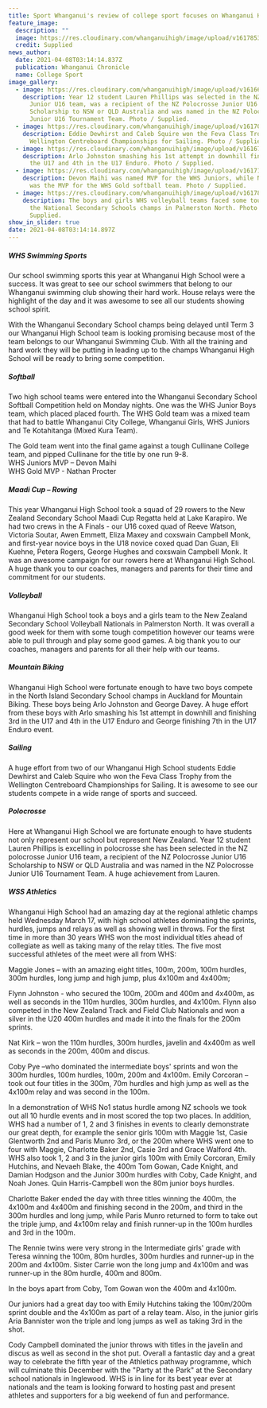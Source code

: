 ```yaml
---
title: Sport Whanganui's review of college sport focuses on Whanganui High School
feature_image:
  description: ""
  image: https://res.cloudinary.com/whanganuihigh/image/upload/v1617853990/News/College-Sport-Page.-chron-1.4.21.jpg
  credit: Supplied
news_author:
  date: 2021-04-08T03:14:14.837Z
  publication: Whanganui Chronicle
  name: College Sport
image_gallery:
  - image: https://res.cloudinary.com/whanganuihigh/image/upload/v1616620965/News/Lauren_Phillips_.C830057C-A39C-4543-A358-867A021AA11C.jpg
    description: Year 12 student Lauren Phillips was selected in the NZ polocrosse
      Junior U16 team, was a recipient of the NZ Polocrosse Junior U16
      Scholarship to NSW or QLD Australia and was named in the NZ Polocrosse
      Junior U16 Tournament Team. Photo / Supplied.
  - image: https://res.cloudinary.com/whanganuihigh/image/upload/v1617063692/News/163627719_2033551876786520_6929371066897833436_o.jpg
    description: Eddie Dewhirst and Caleb Squire won the Feva Class Trophy from the
      Wellington Centreboard Championships for Sailing. Photo / Supplied.
  - image: https://res.cloudinary.com/whanganuihigh/image/upload/v1616712238/News/MTB%20Nth%20Island%20Champs%202021/Arlo_1.jpg
    description: Arlo Johnston smashing his 1st attempt in downhill finishing 3rd in
      the U17 and 4th in the U17 Enduro. Photo / Supplied.
  - image: https://res.cloudinary.com/whanganuihigh/image/upload/v1617164953/News/4.165858816_1843313895817708_6340237426871735904_n.jpg
    description: Devon Maihi was named MVP for the WHS Juniors, while Nathan Procter
      was the MVP for the WHS Gold softball team. Photo / Supplied.
  - image: https://res.cloudinary.com/whanganuihigh/image/upload/v1617852012/News/WHS_volleyball_teams._winter_tourny._chron_1.4.21.jpg
    description: The boys and girls WHS volleyball teams faced some tough games at
      the National Secondary Schools champs in Palmerston North. Photo /
      Supplied.
show_in_slider: true
date: 2021-04-08T03:14:14.897Z
---
```

##### WHS Swimming Sports  
Our school swimming sports this year at Whanganui High School were a success. It was great to see our school swimmers that belong to our Whanganui swimming club showing their hard work. House relays were the highlight of the day and it was awesome to see all our students showing school spirit.

With the Whanganui Secondary School champs being delayed until Term 3 our Whanganui High School team is looking promising because most of the team belongs to our Whanganui Swimming Club. With all the training and hard work they will be putting in leading up to the champs Whanganui High School will be ready to bring some competition.

##### Softball  
Two high school teams were entered into the Whanganui Secondary School Softball Competition held on Monday nights. One was the WHS Junior Boys team, which placed placed fourth. The WHS Gold team was a mixed team that had to battle Whanganui City College, Whanganui Girls, WHS Juniors and Te Kotahitanga (Mixed Kura Team).

The Gold team went into the final game against a tough Cullinane College team, and pipped Cullinane for the title by one run 9-8.  
WHS Juniors MVP – Devon Maihi  
WHS Gold MVP - Nathan Procter

##### Maadi Cup – Rowing  
This year Whanganui High School took a squad of 29 rowers to the New Zealand Secondary School Maadi Cup Regatta held at Lake Karapiro. We had two crews in the A Finals - our U16 coxed quad of Reeve Watson, Victoria Soutar, Awen Emmett, Eliza Maxey and coxswain Campbell Monk, and first-year novice boys in the U18 novice coxed quad Dan Guan, Eli Kuehne, Petera Rogers, George Hughes and coxswain Campbell Monk. It was an awesome campaign for our rowers here at Whanganui High School. A huge thank you to our coaches, managers and parents for their time and commitment for our students.

##### Volleyball  
Whanganui High School took a boys and a girls team to the New Zealand Secondary School Volleyball Nationals in Palmerston North. It was overall a good week for them with some tough competition however our teams were able to pull through and play some good games. A big thank you to our coaches, managers and parents for all their help with our teams.

##### Mountain Biking  
Whanganui High School were fortunate enough to have two boys compete in the North Island Secondary School champs in Auckland for Mountain Biking. These boys being Arlo Johnston and George Davey. A huge effort from these boys with Arlo smashing his 1st attempt in downhill and finishing 3rd in the U17 and 4th in the U17 Enduro and George finishing 7th in the U17 Enduro event.

##### Sailing  
A huge effort from two of our Whanganui High School students Eddie Dewhirst and Caleb Squire who won the Feva Class Trophy from the Wellington Centreboard Championships for Sailing. It is awesome to see our students compete in a wide range of sports and succeed.

##### Polocrosse  
Here at Whanganui High School we are fortunate enough to have students not only represent our school but represent New Zealand. Year 12 student Lauren Phillips is excelling in polocrosse she has been selected in the NZ polocrosse Junior U16 team, a recipient of the NZ Polocrosse Junior U16 Scholarship to NSW or QLD Australia and was named in the NZ Polocrosse Junior U16 Tournament Team. A huge achievement from Lauren.

##### WSS Athletics  
Whanganui High School had an amazing day at the regional athletic champs held Wednesday March 17, with high school athletes dominating the sprints, hurdles, jumps and relays as well as showing well in throws. For the first time in more than 30 years WHS won the most individual titles ahead of collegiate as well as taking many of the relay titles. The five most successful athletes of the meet were all from WHS:

Maggie Jones – with an amazing eight titles, 100m, 200m, 100m hurdles, 300m hurdles, long jump and high jump, plus 4x100m and 4x400m;

Flynn Johnston - who secured the 100m, 200m and 400m and 4x400m, as well as seconds in the 110m hurdles, 300m hurdles, and 4x100m. Flynn also competed in the New Zealand Track and Field Club Nationals and won a silver in the U20 400m hurdles and made it into the finals for the 200m sprints.

Nat Kirk – won the 110m hurdles, 300m hurdles, javelin and 4x400m as well as seconds in the 200m, 400m and discus.

Coby Pye –who dominated the intermediate boys' sprints and won the 300m hurdles, 100m hurdles, 100m, 200m and 4x100m.
Emily Corcoran – took out four titles in the 300m, 70m hurdles and high jump as well as the 4x100m relay and was second in the 100m.

In a demonstration of WHS No1 status hurdle among NZ schools we took out all 10 hurdle events and in most scored the top two places. In addition, WHS had a number of 1, 2 and 3 finishes in events to clearly demonstrate our great depth, for example the senior girls 100m with Maggie 1st, Casie Glentworth 2nd and Paris Munro 3rd, or the 200m where WHS went one to four with Maggie, Charlotte Baker 2nd, Casie 3rd and Grace Walford 4th. WHS also took 1, 2 and 3 in the junior girls 100m with Emily Corcoran, Emily Hutchins, and Nevaeh Blake, the 400m Tom Gowan, Cade Knight, and Damian Hodgson and the Junior 300m hurdles with Coby, Cade Knight, and Noah Jones. Quin Harris-Campbell won the 80m junior boys hurdles.

Charlotte Baker ended the day with three titles winning the 400m, the 4x100m and 4x400m and finishing second in the 200m, and third in the 300m hurdles and long jump, while Paris Munro returned to form to take out the triple jump, and 4x100m relay and finish runner-up in the 100m hurdles and 3rd in the 100m.

The Rennie twins were very strong in the Intermediate girls' grade with Teresa winning the 100m, 80m hurdles, 300m hurdles and runner-up in the 200m and 4x100m. Sister Carrie won the long jump and 4x100m and was runner-up in the 80m hurdle, 400m and 800m.

In the boys apart from Coby, Tom Gowan won the 400m and 4x100m.  

Our juniors had a great day too with Emily Hutchins taking the 100m/200m sprint double and the 4x100m as part of a relay team. Also, in the junior girls Aria Bannister won the triple and long jumps as well as taking 3rd in the shot.

Cody Campbell dominated the junior throws with titles in the javelin and discus as well as second in the shot put. Overall a fantastic day and a great way to celebrate the fifth year of the Athletics pathway programme, which will culminate this December with the "Party at the Park" at the Secondary school nationals in Inglewood. WHS is in line for its best year ever at nationals and the team is looking forward to hosting past and present athletes and supporters for a big weekend of fun and performance.
